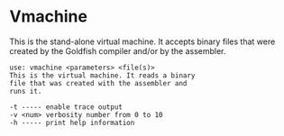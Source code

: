 # Vmachine
This is the stand-alone virtual machine. It accepts binary files that were created by the Goldfish compiler and/or by the assembler.

```
use: vmachine <parameters> <file(s)>
This is the virtual machine. It reads a binary
file that was created with the assembler and
runs it.

-t ----- enable trace output
-v <num> verbosity number from 0 to 10
-h ----- print help information

```
